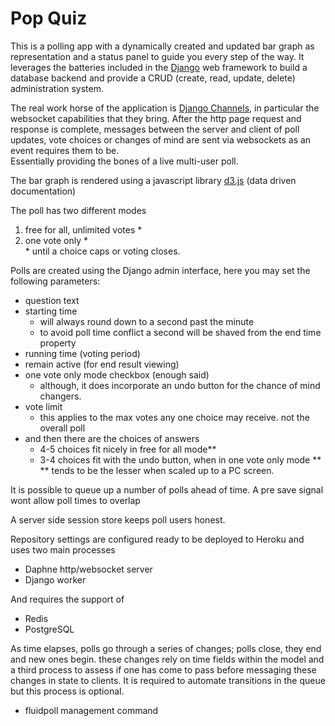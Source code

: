 # Pop Quiz

This is a polling app with a dynamically created and updated bar graph as representation and a status panel to guide you every step of the way.
It leverages the batteries included in the <a href="https://www.djangoproject.com">Django</a> web framework to build a database backend and provide a CRUD (create, read, update, delete) administration system.

The real work horse of the application is <a href="https://channels.readthedocs.io">Django Channels</a>, in particular the websocket capabilities that they bring.
After the http page request and response is complete, messages between the server and client of poll updates,
vote choices or changes of mind are sent via websockets as an event requires them to be.<br/>
Essentially providing the bones of a live multi-user poll.

The bar graph is rendered using a javascript library <a href="https://d3js.org">d3.js</a> (data driven documentation)

The poll has two different modes<br/>
<ol>
<li>free for all, unlimited votes &#42;<br/></li>
<li>one vote only &#42;<br/></li>
&#42; until a choice caps or voting closes.
</ol>

Polls are created using the Django admin interface, here you may set the following parameters:
- question text
- starting time
	- will always round down to a second past the minute
	- to avoid poll time conflict a second will be shaved from the end time property
- running time (voting period)
- remain active (for end result viewing)
- one vote only mode checkbox (enough said)
	- although, it does incorporate an undo button for the chance of mind changers.
- vote limit
	- this applies to the max votes any one choice may receive. not the overall poll
- and then there are the choices of answers
	- 4-5 choices fit nicely in free for all mode&#42;&#42;
	- 3-4 choices fit with the undo button, when in one vote only mode &#42;&#42;<br/>
    &#42;&#42; tends to be the lesser when scaled up to a PC screen.

It is possible to queue up a number of polls ahead of time. A pre save signal wont allow poll times to overlap

A server side session store keeps poll users honest.

Repository settings are configured ready to be deployed to Heroku and uses two main processes
- Daphne http/websocket server
- Django worker

And requires the support of
- Redis
- PostgreSQL

As time elapses, polls go through a series of changes; polls close, they end and new ones begin. 
these changes rely on time fields within the model and a third process to assess if one has come to pass before messaging these changes in state to clients.
It is required to automate transitions in the queue but this process is optional.
- fluidpoll management command